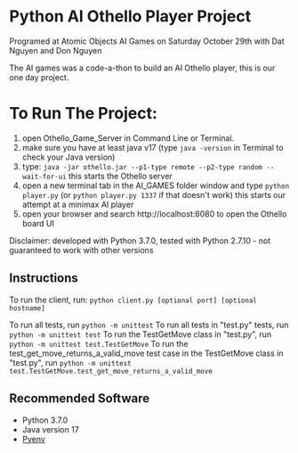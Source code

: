 # Python AI Othello Player Project
Programed at Atomic Objects AI Games on Saturday October 29th with Dat Nguyen and Don Nguyen

The AI games was a code-a-thon to build an AI Othello player, this is our one day project.


# To Run The Project:
1. open Othello_Game_Server in Command Line or Terminal.
2. make sure you have at least java v17
        (type `java -version` in Terminal to check your Java version)
4. type: `java -jar othello.jar --p1-type remote --p2-type random --wait-for-ui`
    this starts the Othello server
4. open a new terminal tab in the AI_GAMES folder window and type `python player.py` (or `python player.py 1337` if that doesn't work)
    this starts our attempt at a minimax AI player
5. open your browser and search http://localhost:8080 to open the Othello board UI




Disclaimer: developed with Python 3.7.0, tested with Python 2.7.10 - not guaranteed to work with other versions

## Instructions
To run the client, run: `python client.py [optional port] [optional hostname]`

To run all tests, run `python -m unittest`
To run all tests in "test.py" tests, run `python -m unittest test`
To run the TestGetMove class in "test.py", run `python -m unittest test.TestGetMove`
To run the test_get_move_returns_a_valid_move test case in the TestGetMove class in "test.py", run `python -m unittest test.TestGetMove.test_get_move_returns_a_valid_move`

## Recommended Software
* Python 3.7.0
* Java version 17
* [Pyenv](https://github.com/pyenv/pyenv)
